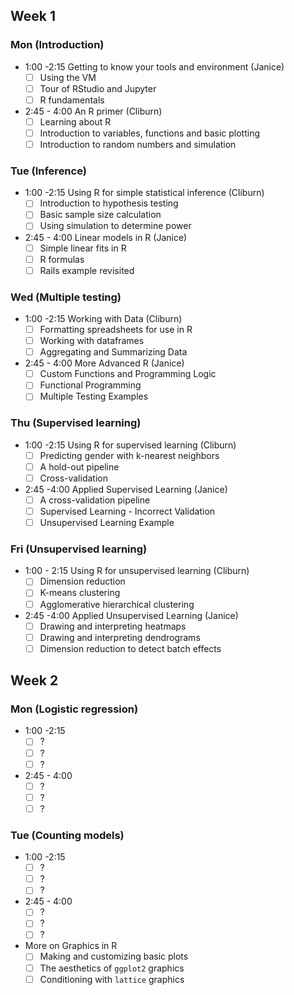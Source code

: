 Week 1
-----

### Mon (Introduction)

- 1:00 -2:15 Getting to know your tools and environment (Janice)
    - [ ] Using the VM
    - [ ] Tour of RStudio and Jupyter
    - [ ] R fundamentals
- 2:45 - 4:00 An  R primer (Cliburn)
    - [ ] Learning about R
    - [ ] Introduction to variables, functions and basic plotting
    - [ ] Introduction to random numbers and simulation

### Tue (Inference)

- 1:00 -2:15 Using R for simple statistical inference (Cliburn)
    - [ ] Introduction to hypothesis testing
    - [ ] Basic sample size calculation
    - [ ] Using simulation to determine power
- 2:45 - 4:00 Linear models in R (Janice)
    - [ ] Simple linear fits in R
	- [ ] R formulas
	- [ ] Rails example revisited

### Wed (Multiple testing)

- 1:00 -2:15 Working with Data (Cliburn)
    - [ ] Formatting spreadsheets for use in R
	- [ ] Working with dataframes
	- [ ] Aggregating and Summarizing Data
-  2:45 - 4:00 More Advanced R (Janice)
    - [ ] Custom Functions and Programming Logic
    - [ ] Functional Programming
    - [ ] Multiple Testing Examples 

### Thu (Supervised learning)

- 1:00 -2:15 Using R for supervised learning (Cliburn)
    - [ ] Predicting gender with k-nearest neighbors
	- [ ] A hold-out pipeline
    - [ ] Cross-validation

- 2:45 -4:00 Applied Supervised Learning (Janice)
	- [ ] A cross-validation pipeline
   	- [ ] Supervised Learning - Incorrect Validation
    - [ ] Unsupervised Learning Example

### Fri (Unsupervised learning)

- 1:00 - 2:15 Using R for unsupervised learning (Cliburn)
    - [ ] Dimension reduction
    - [ ] K-means clustering
	- [ ] Agglomerative hierarchical clustering

- 2:45 -4:00 Applied Unsupervised Learning (Janice)
    - [ ] Drawing and interpreting heatmaps
    - [ ] Drawing and interpreting dendrograms
   	- [ ] Dimension reduction to detect batch effects

Week 2
----

### Mon (Logistic regression)

- 1:00 -2:15 
    - [ ] ?
	- [ ] ?
    - [ ] ?
- 2:45 - 4:00
    - [ ] ?
	- [ ] ?
	- [ ] ?

### Tue (Counting  models)

- 1:00 -2:15 
    - [ ] ?
	- [ ] ?
	- [ ] ?
- 2:45 - 4:00
    - [ ] ?
	- [ ] ?
	- [ ] ?

- More on Graphics in R
    - [ ] Making and customizing basic plots
	- [ ] The aesthetics of `ggplot2` graphics
	- [ ] Conditioning with `lattice` graphics
